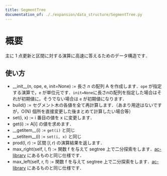 ```yaml
---
title: SegmentTree
documentation_of: ././expansion/data_structure/SegmentTree.py
---
```


# 概要
主に 1 点更新と区間に対する演算に高速に答えるためのデータ構造です．

## 使い方
- \_\_init\_\_(n, ope, e, init=None) := 長さ $n$ の配列 A を作成します．`ope` が指定する演算で，`e` が単位元です．`init=None`に長さ$n$の配列を指定した場合はそれが初期値に，そうでない場合は `e` が初期値になります．
- build() := セグメント木の各値を全て再計算します．（あまり用途はないですが，O(N) 個所を直接変更した後まとめて計算したい場合等）
- set(i, x) := i 番目の値を x に変更します．
- get(i) := A[i] の値を求めます．
- \_\_getitem\_\_(i) := `get(i)` と同じ
- \_\_setitem\_\_(i) := `set(i, x)` と同じ
- prod(l, r) := 区間 $[l, r)$ の演算結果を返します．
- max_right(self, l, f) := 関数 f を与えて segtree 上で二分探索をします．[ac-library](https://atcoder.github.io/ac-library/master/document_ja/segtree.html) にあるものと同じ仕様です．
- max_left(self, r, f) := 関数 f を与えて segtree 上で二分探索をします．[ac-library](https://atcoder.github.io/ac-library/master/document_ja/segtree.html) にあるものと同じ仕様です．
